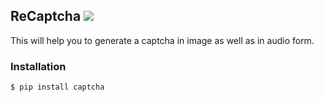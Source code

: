 ## ReCaptcha  [![](https://img.shields.io/badge/Python%20-v3.7-red)](https://www.python.org/downloads/release/python-370/)
This will help you to generate a captcha in image as well as in audio form.

### Installation
```
$ pip install captcha
```

